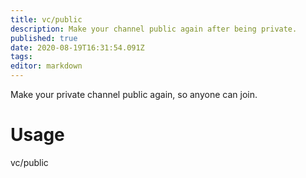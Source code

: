 ```yaml
---
title: vc/public
description: Make your channel public again after being private.
published: true
date: 2020-08-19T16:31:54.091Z
tags: 
editor: markdown
---
```


Make your private channel public again, so anyone can join.

# Usage

vc/public

